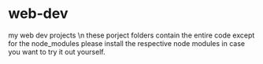 # web-dev
my web dev projects
\n
these porject folders contain the entire code except for the node_modules please install the respective node modules in case you want to try it out yourself.
